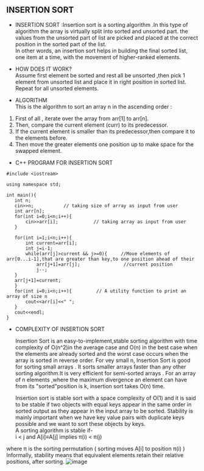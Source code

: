 ## INSERTION SORT

 - INSERTION SORT :Insertion sort is a sorting algorithm .In this type of algorithm the array is virtually split into sorted and unsorted part.
  the values from the unsorted part of list are picked and placed at the correct position in the sorted part of the list.</br>
   In other words, an insertion sort helps in building the final sorted list, one item at a time, with the movement of higher-ranked elements.

 - HOW DOES IT WORK?</br>
 Assume first element be sorted and rest all be unsorted ,then pick 1 element from unsorted list and place it in  right position in sorted list. Repeat for all unsorted elements.
 - ALGORITHM </br>
 This is the algorithm to sort an array n in the ascending order :</br>
 1. First of all , iterate over the array from arr[1] to arr[n].
 2. Then, compare the current element (curr) to its predecessor.
 3. If the current element is smaller than its predecessor,then compare it to the elements before.
 4. Then move the greater elements one position up to make space for the swapped element.
  
 - C++ PROGRAM FOR INSERTION SORT
 ```
 #include <iostream>

using namespace std;

int main(){
    int n;
    cin>>n;           // taking size of array as input from user
    int arr[n];
    for(int i=0;i<n;i++){
        cin>>arr[i];             // taking array as input from user
    }

    for(int i=1;i<n;i++){
        int current=arr[i];
        int j=i-1;
        while(arr[j]>current && j>=0){     //Move elements of arr[0...i-1],that are greater than key,to one position ahead of their 
            arr[j+1]=arr[j];                //current position
            j--;
    }
    arr[j+1]=current;
    }
    for(int i=0;i<n;i++){         // A utility function to print an array of size n
        cout<<arr[i]<<" ";
    }
    cout<<endl;
}
```
- COMPLEXITY OF INSERTION SORT </br>

   Insertion Sort is an easy-to-implement,stable sorting algorithm with time complexity of O(n^2)in the average case and O(n) in the best case when the elements are already sorted and the worst case occurs when the array is sorted in reverse order. For vey small n, Insertion Sort is good for sorting small arrays . It sorts smaller arrays faster than any other sorting algorithm.It is very efficient for semi-sorted arrays . For an array of n elements ,where the maximum divergence an element can have from its "sorted"position is k, insertion sort takes O(n) time.</br>
   
   Insertion sort is stable sort with a space complexity of O(1) and it is said to be stable  if two objects with equal keys appear in the same order in sorted output as they appear in the input array to be sorted. Stability is mainly important when we have key value pairs with duplicate keys possible  and we want to sort these objects by keys.</br>
   A sorting algorithm is stable if-</br>
   i < j and A[i]≡A[j] implies π(i) < π(j)
   
where π is the sorting permutation ( sorting moves A[i] to position π(i) )</br>
Informally, stability means that equivalent elements retain their relative positions, after sorting.
![image](https://user-images.githubusercontent.com/88306424/134770958-c8a7012e-6827-47eb-b12a-f103dc4d7ab6.png)


